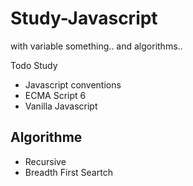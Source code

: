 # Study-Javascript
with variable something.. and algorithms..

Todo Study
- Javascript conventions
- ECMA Script 6
- Vanilla Javascript

## Algorithme
- Recursive
- Breadth First Seartch
